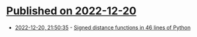 # [Published on 2022-12-20](index.md)

* [2022-12-20, 21:50:35](https://lobste.rs/s/xm27la/signed_distance_functions_46_lines) - [Signed distance functions in 46 lines of Python](https://vgel.me/posts/donut/)
